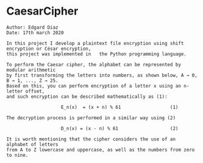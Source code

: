 # CaesarCipher

	Author: Edgard Diaz
	Date: 17th march 2020	
	
	In this project I develop a plaintext file encryption using shift encryption or César encryption, 
	this project was implemented in   the Python programming language.

	To perform the Caesar cipher, the alphabet can be represented by modular arithmetic 
	by first transforming the letters into numbers, as shown below, A → 0, B → 1, ..., Z → 25. 
	Based on this, you can perform encryption of a letter x using an n-letter offset, 
	and such encryption can be described mathematically as (1):

						E_n(x)  = (x + n) % 61					(1)

	The decryption process is performed in a similar way using (2)

						D_n(x) = (x - n) % 61					(2)
						
	It is worth mentioning that the cipher considers the use of an alphabet of letters 
	from A to Z lowercase and uppercase, as well as the numbers from zero to nine.
